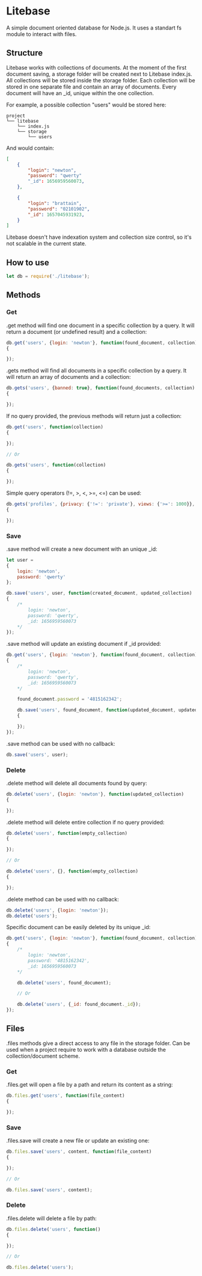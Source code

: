 # Litebase

A simple document oriented database for Node.js.
It uses a standart fs module to interact with files.

## Structure

Litebase works with collections of documents.
At the moment of the first document saving, a storage folder will be created next to Litebase index.js.
All collections will be stored inside the storage folder.
Each collection will be stored in one separate file and contain an array of documents.
Every document will have an _id, unique within the one collection.

For example, a possible collection "users" would be stored here:

```
project
└── litebase
    └── index.js
    └── storage
        └── users
```

And would contain:
```json
[
	{
		"login": "newton",
		"password": "qwerty"
		"_id": 1656959560073,
	},

	{
		"login": "brattain",
		"password": "02101902",
		"_id": 1657045931923,
	}
]
```

Litebase doesn't have indexation system and collection size control, so it's not scalable in the current state.

## How to use

```js
let db = require('./litebase');
```

## Methods

### Get

.get method will find one document in a specific collection by a query. It will return a document (or undefined result) and a collection:

```js
db.get('users', {login: 'newton'}, function(found_document, collection)
{

});
```

.gets method will find all documents in a specific collection by a query. It will return an array of documents and a collection:

```js
db.gets('users', {banned: true}, function(found_documents, collection)
{

});
```

If no query provided, the previous methods will return just a collection:

```js
db.get('users', function(collection)
{

});

// Or

db.gets('users', function(collection)
{

});
```

Simple query operators (!=, >, <, >=, <=) can be used:

```js
db.gets('profiles', {privacy: {'!=': 'private'}, views: {'>=': 1000}}, function(found_documents, collection)
{

});
```

### Save

.save method will create a new document with an unique _id:

```js
let user = 
{
	login: 'newton',
	password: 'qwerty'
};

db.save('users', user, function(created_document, updated_collection)
{
	/*
		login: 'newton',
		password: 'qwerty',
		_id: 1656959560073
	*/
});
```

.save method will update an existing document if _id provided:

```js
db.get('users', {login: 'newton'}, function(found_document, collection)
{
	/*
		login: 'newton',
		password: 'qwerty',
		_id: 1656959560073
	*/

	found_document.password = '4815162342';

	db.save('users', found_document, function(updated_document, updated_collection)
	{

	});
});
```

.save method can be used with no callback:

```js
db.save('users', user);
```

### Delete

.delete method will delete all documents found by query:

```js
db.delete('users', {login: 'newton'}, function(updated_collection)
{

});
```

.delete method will delete entire collection if no query provided:

```js
db.delete('users', function(empty_collection)
{

});

// Or

db.delete('users', {}, function(empty_collection)
{

});
```

.delete method can be used with no callback:

```js
db.delete('users', {login: 'newton'});
db.delete('users');
```

Specific document can be easily deleted by its unique _id:

```js
db.get('users', {login: 'newton'}, function(found_document, collection)
{
	/*
		login: 'newton',
		password: '4815162342',
		_id: 1656959560073
	*/

	db.delete('users', found_document);

	// Or

	db.delete('users', {_id: found_document._id});
});
```

## Files

.files methods give a direct access to any file in the storage folder.
Can be used when a project require to work with a database outside the collection/document scheme.

### Get

.files.get will open a file by a path and return its content as a string:

```js
db.files.get('users', function(file_content)
{

});
```

### Save

.files.save will create a new file or update an existing one:

```js
db.files.save('users', content, function(file_content)
{

});

// Or

db.files.save('users', content);
```

### Delete

.files.delete will delete a file by path:

```js
db.files.delete('users', function()
{

});

// Or

db.files.delete('users');
```

